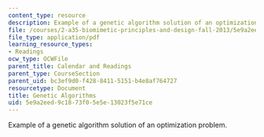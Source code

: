 ```yaml
---
content_type: resource
description: Example of a genetic algorithm solution of an optimization problem.
file: /courses/2-a35-biomimetic-principles-and-design-fall-2013/5e9a2eed9c1873f05e5e13023f5e71ce_MIT2_A35F13_genetic_algo.pdf
file_type: application/pdf
learning_resource_types:
- Readings
ocw_type: OCWFile
parent_title: Calendar and Readings
parent_type: CourseSection
parent_uid: bc3ef9d0-f428-8411-5151-b4e8af764727
resourcetype: Document
title: Genetic Algorithms
uid: 5e9a2eed-9c18-73f0-5e5e-13023f5e71ce
---
```

Example of a genetic algorithm solution of an optimization problem.

